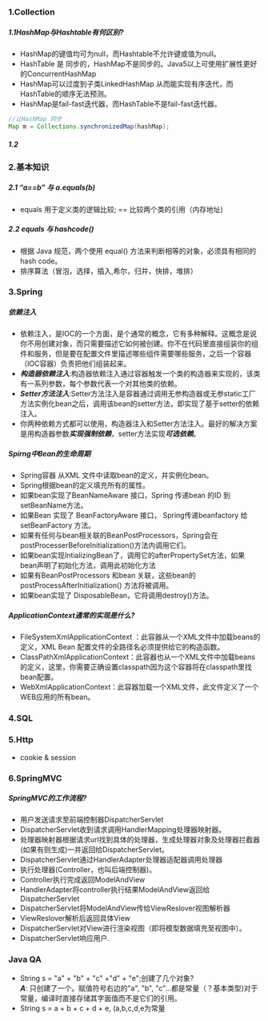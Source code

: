 ### 1.Collection
##### 1.1HashMap与Hashtable有何区别?
- HashMap的键值均可为null，而Hashtable不允许键或值为null。
- HashTable 是 同步的，HashMap不是同步的。Java5以上可使用扩展性更好的ConcurrentHashMap
- HashMap可以过度到子类LinkedHashMap 从而能实现有序迭代，而HashTable的顺序无法预测。
- HashMap是fail-fast迭代器，而HashTable不是fail-fast迭代器。
```java
//让HashMap 同步
Map m = Collections.synchronizedMap(hashMap);
```
##### 1.2
### 2.基本知识
##### 2.1 “a==b” 与 a.equals(b)
- equals 用于定义类的逻辑比较; == 比较两个类的引用（内存地址)
##### 2.2 equals 与 hashcode()
- 根据 Java 规范，两个使用 equal() 方法来判断相等的对象，必须具有相同的 hash code。
- 排序算法（冒泡，选择，插入,希尔，归并，快排，堆排）
### 3.Spring
##### 依赖注入
- 依赖注入，是IOC的一个方面，是个通常的概念，它有多种解释。这概念是说你不用创建对象，而只需要描述它如何被创建。你不在代码里直接组装你的组件和服务，但是要在配置文件里描述哪些组件需要哪些服务，之后一个容器（IOC容器）负责把他们组装起来。
- ***构造器依赖注入***:构造器依赖注入通过容器触发一个类的构造器来实现的，该类有一系列参数，每个参数代表一个对其他类的依赖。
- ***Setter方法注入***:Setter方法注入是容器通过调用无参构造器或无参static工厂 方法实例化bean之后，调用该bean的setter方法，即实现了基于setter的依赖注入。
- 你两种依赖方式都可以使用，构造器注入和Setter方法注入。最好的解决方案是用构造器参数***实现强制依赖***，setter方法实现***可选依赖***。
##### Spirng中Bean的生命周期
- Spring容器 从XML 文件中读取bean的定义，并实例化bean。
- Spring根据bean的定义填充所有的属性。
- 如果bean实现了BeanNameAware 接口，Spring 传递bean 的ID 到 setBeanName方法。
- 如果Bean 实现了 BeanFactoryAware 接口， Spring传递beanfactory 给setBeanFactory 方法。
- 如果有任何与bean相关联的BeanPostProcessors，Spring会在postProcesserBeforeInitialization()方法内调用它们。
- 如果bean实现IntializingBean了，调用它的afterPropertySet方法，如果bean声明了初始化方法，调用此初始化方法
- 如果有BeanPostProcessors 和bean 关联，这些bean的postProcessAfterInitialization() 方法将被调用。
- 如果bean实现了 DisposableBean，它将调用destroy()方法。
##### ApplicationContext通常的实现是什么?
- FileSystemXmlApplicationContext ：此容器从一个XML文件中加载beans的定义，XML Bean 配置文件的全路径名必须提供给它的构造函数。
- ClassPathXmlApplicationContext：此容器也从一个XML文件中加载beans的定义，这里，你需要正确设置classpath因为这个容器将在classpath里找bean配置。
- WebXmlApplicationContext：此容器加载一个XML文件，此文件定义了一个WEB应用的所有bean。
### 4.SQL
### 5.Http
- cookie & session
### 6.SpringMVC
##### SpringMVC的工作流程?
- 用户发送请求至前端控制器DispatcherServlet
- DispatcherServlet收到请求调用HandlerMapping处理器映射器。
- 处理器映射器根据请求url找到具体的处理器，生成处理器对象及处理器拦截器(如果有则生成)一并返回给DispatcherServlet。
- DispatcherServlet通过HandlerAdapter处理器适配器调用处理器
- 执行处理器(Controller，也叫后端控制器)。
- Controller执行完成返回ModelAndView
- HandlerAdapter将controller执行结果ModelAndView返回给DispatcherServlet
- DispatcherServlet将ModelAndView传给ViewReslover视图解析器
- ViewReslover解析后返回具体View
- DispatcherServlet对View进行渲染视图（即将模型数据填充至视图中）。
- DispatcherServlet响应用户.



### Java QA
- String s = "a" + "b" + "c" +"d" + "e";创建了几个对象?  
***A***: 只创建了一个。赋值符号右边的"a", "b", "c"...都是常量（？基本类型)对于常量，编译时直接存储其字面值而不是它们的引用。
- String s = a + b + c + d + e, (a,b,c,d,e为常量
